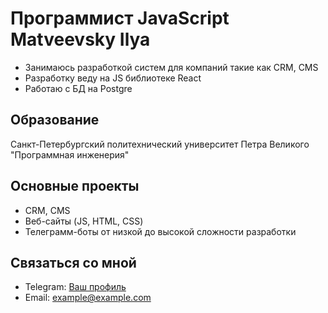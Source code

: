 # Программист JavaScript Matveevsky Ilya
- Занимаюсь разработкой систем для компаний такие как CRM, CMS
- Разработку веду на JS библиотеке React
- Работаю с БД на Postgre

## Образование
Санкт-Петербургский политехнический университет Петра Великого "Программная инженерия"

## Основные проекты

- CRM, CMS
- Веб-сайты (JS, HTML, CSS)
- Телеграмм-боты от низкой до высокой сложности разработки

## Связаться со мной
- Telegram: [Ваш профиль]([https://linkedin.com](https://t.me/Legenda_1Cr))
- Email: example@example.com

